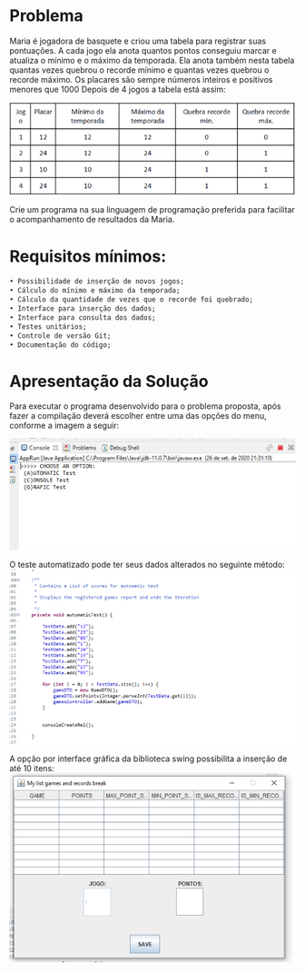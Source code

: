 # Problema

Maria é jogadora de basquete e criou uma tabela para registrar suas pontuações. A cada jogo ela anota quantos pontos conseguiu marcar e atualiza o mínimo e o máximo da temporada. Ela anota também nesta tabela quantas vezes quebrou o recorde mínimo e quantas vezes quebrou o recorde máximo. Os placares são sempre números inteiros e positivos menores que 1000 Depois de 4 jogos a tabela está assim:

![desafio-mvc](src/resources/img/img001.png)

Crie um programa na sua linguagem de programação preferida para facilitar o acompanhamento de resultados da Maria. 

# Requisitos mínimos:
    • Possibilidade de inserção de novos jogos;
    • Cálculo do mínimo e máximo da temporada;
    • Cálculo da quantidade de vezes que o recorde foi quebrado;
    • Interface para inserção dos dados;
    • Interface para consulta dos dados;
    • Testes unitários;
    • Controle de versão Git;
    • Documentação do código;

# Apresentação da Solução
Para executar o programa desenvolvido para o problema proposta, após fazer a compilação deverá escolher entre uma das opções do menu, conforme a imagem a seguir:
 
![desafio-mvc](src/resources/img/img002.PNG)


O teste automatizado pode ter seus dados alterados no seguinte método:
![desafio-mvc](src/resources/img/img003.PNG)



A opção por interface gráfica da biblioteca swing possibilita a inserção de até 10 itens:
![desafio-mvc](src/resources/img/img004.PNG)
